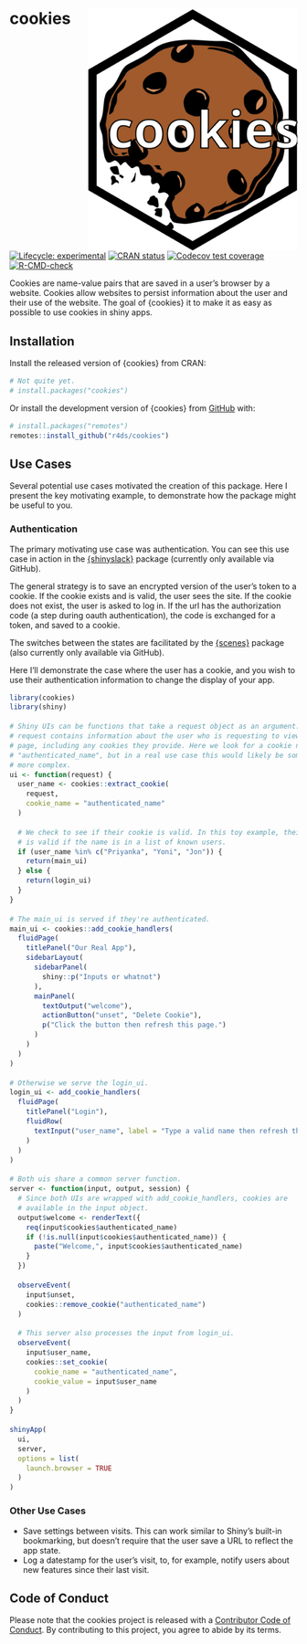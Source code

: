 
<!-- README.md is generated from README.Rmd. Please edit that file -->

# cookies <a href="https://r4ds.github.io/cookies/"><img src="man/figures/logo.svg" align="right" height="424" /></a>

<!-- badges: start -->

[![Lifecycle:
experimental](https://img.shields.io/badge/lifecycle-experimental-orange.svg)](https://lifecycle.r-lib.org/articles/stages.html#experimental)
[![CRAN
status](https://www.r-pkg.org/badges/version/cookies)](https://CRAN.R-project.org/package=cookies)
[![Codecov test
coverage](https://codecov.io/gh/r4ds/cookies/branch/main/graph/badge.svg)](https://app.codecov.io/gh/r4ds/cookies?branch=main)
[![R-CMD-check](https://github.com/r4ds/cookies/actions/workflows/R-CMD-check.yaml/badge.svg)](https://github.com/r4ds/cookies/actions/workflows/R-CMD-check.yaml)
<!-- badges: end -->

Cookies are name-value pairs that are saved in a user’s browser by a
website. Cookies allow websites to persist information about the user
and their use of the website. The goal of {cookies} it to make it as
easy as possible to use cookies in shiny apps.

## Installation

Install the released version of {cookies} from CRAN:

``` r
# Not quite yet.
# install.packages("cookies")
```

Or install the development version of {cookies} from
[GitHub](https://github.com/) with:

``` r
# install.packages("remotes")
remotes::install_github("r4ds/cookies")
```

## Use Cases

Several potential use cases motivated the creation of this package. Here
I present the key motivating example, to demonstrate how the package
might be useful to you.

### Authentication

The primary motivating use case was authentication. You can see this use
case in action in the [{shinyslack}](https://github.com/r4ds/shinyslack)
package (currently only available via GitHub).

The general strategy is to save an encrypted version of the user’s token
to a cookie. If the cookie exists and is valid, the user sees the site.
If the cookie does not exist, the user is asked to log in. If the url
has the authorization code (a step during oauth authentication), the
code is exchanged for a token, and saved to a cookie.

The switches between the states are facilitated by the
[{scenes}](https://github.com/r4ds/scenes) package (also currently only
available via GitHub).

Here I’ll demonstrate the case where the user has a cookie, and you wish
to use their authentication information to change the display of your
app.

``` r
library(cookies)
library(shiny)

# Shiny UIs can be functions that take a request object as an argument. The
# request contains information about the user who is requesting to view the
# page, including any cookies they provide. Here we look for a cookie named
# "authenticated_name", but in a real use case this would likely be something
# more complex.
ui <- function(request) {
  user_name <- cookies::extract_cookie(
    request, 
    cookie_name = "authenticated_name"
  )

  # We check to see if their cookie is valid. In this toy example, their cookie
  # is valid if the name is in a list of known users.
  if (user_name %in% c("Priyanka", "Yoni", "Jon")) {
    return(main_ui)
  } else {
    return(login_ui)
  }
}

# The main_ui is served if they're authenticated.
main_ui <- cookies::add_cookie_handlers(
  fluidPage(
    titlePanel("Our Real App"),
    sidebarLayout(
      sidebarPanel(
        shiny::p("Inputs or whatnot")
      ),
      mainPanel(
        textOutput("welcome"),
        actionButton("unset", "Delete Cookie"),
        p("Click the button then refresh this page.")
      )
    )
  )
) 

# Otherwise we serve the login_ui.
login_ui <- add_cookie_handlers(
  fluidPage(
    titlePanel("Login"),
    fluidRow(
      textInput("user_name", label = "Type a valid name then refresh this page")
    )
  )
)

# Both uis share a common server function.
server <- function(input, output, session) {
  # Since both UIs are wrapped with add_cookie_handlers, cookies are
  # available in the input object.
  output$welcome <- renderText({
    req(input$cookies$authenticated_name)
    if (!is.null(input$cookies$authenticated_name)) {
      paste("Welcome,", input$cookies$authenticated_name)
    }
  })
  
  observeEvent(
    input$unset,
    cookies::remove_cookie("authenticated_name")
  )
  
  # This server also processes the input from login_ui.
  observeEvent(
    input$user_name,
    cookies::set_cookie(
      cookie_name = "authenticated_name",
      cookie_value = input$user_name
    )
  )
}

shinyApp(
  ui,
  server,
  options = list(
    launch.browser = TRUE
  )
)
```

### Other Use Cases

- Save settings between visits. This can work similar to Shiny’s
  built-in bookmarking, but doesn’t require that the user save a URL to
  reflect the app state.
- Log a datestamp for the user’s visit, to, for example, notify users
  about new features since their last visit.

## Code of Conduct

Please note that the cookies project is released with a [Contributor
Code of
Conduct](https://contributor-covenant.org/version/2/1/CODE_OF_CONDUCT.html).
By contributing to this project, you agree to abide by its terms.
